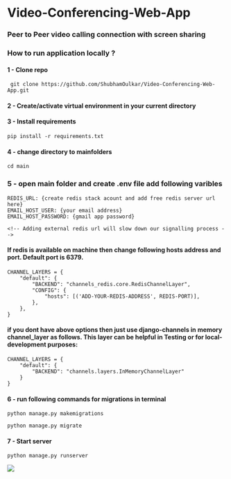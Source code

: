 # Video-Conferencing-Web-App

### Peer to Peer video calling connection with screen sharing 

### How to run application locally ?
#### 1 - Clone repo
```
 git clone https://github.com/ShubhamOulkar/Video-Conferencing-Web-App.git
```
#### 2 - Create/activate virtual environment in your current directory

#### 3 - Install requirements
```
pip install -r requirements.txt
```
#### 4 - change directory to mainfolders
```
cd main
```
### 5 - open main folder and create .env file add following varibles
```
REDIS_URL: {create redis stack acount and add free redis server url here}
EMAIL_HOST_USER: {your email address}
EMAIL_HOST_PASSWORD: {gmail app password}

<!-- Adding external redis url will slow down our signalling process -->
```

#### If redis is available on machine then change following hosts address  and port. Default port is 6379.
```
CHANNEL_LAYERS = {
    "default": {
        "BACKEND": "channels_redis.core.RedisChannelLayer",
        "CONFIG": {
            "hosts": [('ADD-YOUR-REDIS-ADDRESS', REDIS-PORT)], 
        },
    },
}
```

#### if you dont have above options then just use django-channels in memory channel_layer as follows.  This layer can be helpful in Testing or for local-development purposes:

```
CHANNEL_LAYERS = {
    "default": {
        "BACKEND": "channels.layers.InMemoryChannelLayer"
    }
}
```

#### 6 - run following commands for migrations in terminal
```
python manage.py makemigrations
```
```
python manage.py migrate
```

#### 7 - Start server
```
python manage.py runserver
```


![](/videoconferencing/static/videoconferencing/project%20demo%20video/p2p_webrtc.gif)



